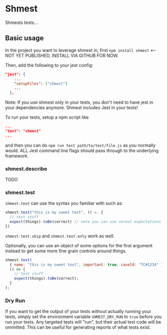# Shmest

Shmests tests...

## Basic usage

In the project you want to leverage shmest in, first `npm install shmest` <-- NOT YET PUBLISHED, INSTALL VIA GITHUB FOR NOW.

Then, add the following to your jest config:

```json
"jest": {
    ...
    "setupFiles": ["shmest"]
    ...
  },
```

Note: If you use shmest only in your tests, you don't need to have jest in your dependencies anymore. Shmest includes Jest in your tests!

To run your tests, setup a npm script like

```json
...
"test": "shmest"
...
```

and then you can do `npm run test path/to/test/file.js` as you normally would. ALL Jest command line flags should pass through to the underlying framework.

### shmest.describe

TODO

### shmest.test

`shmest.test` can use the syntax you familiar with such as:

```javascript
shmest.test("this is my sweet test", () =. {
  // test stuff
  expect(things).toBe(correct) // note you can use normal expectations just fine!
})
```

`shmest.test.skip` and `shmest.test.only` work as well.

Optionally, you can use an object of some options for the first argument instead to get some more fine grain controls around things.

```javascript
shmest.test(
  { name: "this is my sweet test", important: true, caseId: "TC#1234" },
  () => {
    // test stuff
    expect(things).toBe(correct);
  }
);
```

### Dry Run

If you want to get the output of your tests without actually running your tests, simply set the environment variable `SHMEST_DRY_RUN` to `true` before you run your tests. Any targeted tests will "run", but their actual test code will be ommitted. This can be useful for generating reports of what tests exist.
